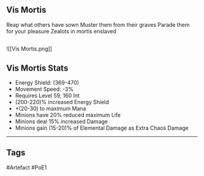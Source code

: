 ## Vis Mortis
Reap what others have sown
Muster them from their graves
Parade them for your pleasure
Zealots in mortis enslaved
##
![[Vis Mortis.png]]
## Vis Mortis Stats
- Energy Shield: (369-470)
- Movement Speed: -3%
- Requires Level 59, 160 Int
- (200-220)% increased Energy Shield
- +(20-30) to maximum Mana
- Minions have 20% reduced maximum Life
- Minions deal 15% increased Damage
- Minions gain (15-20)% of Elemental Damage as Extra Chaos Damage


---
## Tags
#Artefact
#PoE1
